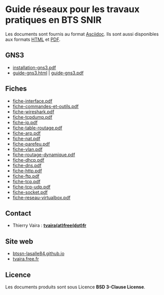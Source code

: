 # Guide réseaux pour les travaux pratiques en BTS SNIR

Les documents sont fournis au format [Asciidoc](https://asciidoc.org/). Ils sont aussi disponibles aux formats [HTML](https://btssn-lasalle84.github.io/guide-reseaux/) et [PDF](https://btssn-lasalle84.github.io/guide-reseaux/).

## GNS3

- [installation-gns3.pdf](https://btssn-lasalle84.github.io/guide-reseaux/guides-pdf/installation-gns3.pdf)
- [guide-gns3.html](https://btssn-lasalle84.github.io/guide-reseaux/guide-gns3.html) | [guide-gns3.pdf](https://btssn-lasalle84.github.io/guide-reseaux/guides-pdf/guide-gns3.pdf)

## Fiches

- [fiche-interface.pdf](docs/fiches-pdf/fiche-interface.pdf)
- [fiche-commandes-et-outils.pdf](docs/fiches-pdf/fiche-commandes-et-outils.pdf)
- [fiche-wireshark.pdf](docs/fiches-pdf/fiche-wireshark.pdf)
- [fiche-tcpdump.pdf](docs/fiches-pdf/fiche-tcpdump.pdf)
- [fiche-ip.pdf](docs/fiches-pdf/fiche-ip.pdf)
- [fiche-table-routage.pdf](docs/fiches-pdf/fiche-table-routage.pdf)
- [fiche-arp.pdf](docs/fiches-pdf/fiche-arp.pdf)
- [fiche-nat.pdf](docs/fiches-pdf/fiche-nat.pdf)
- [fiche-parefeu.pdf](docs/fiches-pdf/fiche-parefeu.pdf)
- [fiche-vlan.pdf](docs/fiches-pdf/fiche-vlan.pdf)
- [fiche-routage-dynamique.pdf](docs/fiches-pdf/fiche-routage-dynamique.pdf)
- [fiche-dhcp.pdf](docs/fiches-pdf/fiche-dhcp.pdf)
- [fiche-dns.pdf](docs/fiches-pdf/fiche-dns.pdf)
- [fiche-http.pdf](docs/fiches-pdf/fiche-http.pdf)
- [fiche-ftp.pdf](docs/fiches-pdf/fiche-ftp.pdf)
- [fiche-tcp.pdf](docs/fiches-pdf/fiche-tcp.pdfpdf)
- [fiche-tcp-udp.pdf](docs/fiches-pdf/fiche-tcp-udp.pdf)
- [fiche-socket.pdf](docs/fiches-pdf/fiche-socket.pdf)
- [fiche-reseau-virtualbox.pdf](docs/fiches-pdf/fiche-reseau-virtualbox.pdf)

## Contact

- Thierry Vaira : **[tvaira(at)free(dot)fr](mailto:tvaira@free.fr)**

## Site web

- [btssn-lasalle84.github.io](https://btssn-lasalle84.github.io/guide-reseaux/)
- [tvaira.free.fr](http://tvaira.free.fr/)

## Licence

Les documents produits sont sous Licence **BSD 3-Clause License**.
